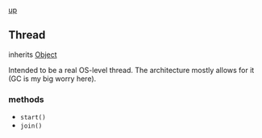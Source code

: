 [up](index.md)

## Thread
inherits [Object](object.md)

Intended to be a real OS-level thread.  The architecture mostly allows for it (GC is my big worry here).

### methods
- `start()`
- `join()`
